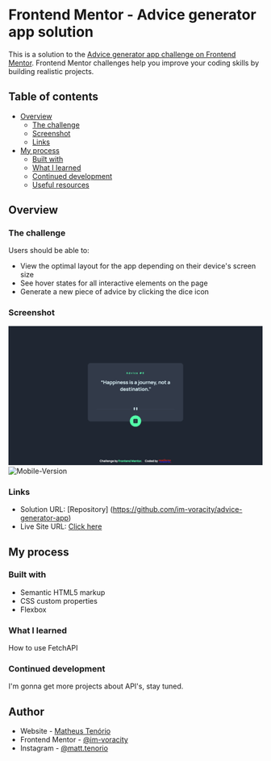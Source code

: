 # Frontend Mentor - Advice generator app solution

This is a solution to the [Advice generator app challenge on Frontend Mentor](https://www.frontendmentor.io/challenges/advice-generator-app-QdUG-13db). Frontend Mentor challenges help you improve your coding skills by building realistic projects.

## Table of contents

- [Overview](#overview)
  - [The challenge](#the-challenge)
  - [Screenshot](#screenshot)
  - [Links](#links)
- [My process](#my-process)
  - [Built with](#built-with)
  - [What I learned](#what-i-learned)
  - [Continued development](#continued-development)
  - [Useful resources](#useful-resources)

## Overview

### The challenge

Users should be able to:

- View the optimal layout for the app depending on their device's screen size
- See hover states for all interactive elements on the page
- Generate a new piece of advice by clicking the dice icon

### Screenshot

![Desktop-Version](./final/Desktop.png)
![Mobile-Version](./final/mesktop.png)

### Links

- Solution URL: [Repository] (https://github.com/im-voracity/advice-generator-app)
- Live Site URL: [Click here](https://im-voracity.github.io/advice-generator-app/)

## My process

### Built with

- Semantic HTML5 markup
- CSS custom properties
- Flexbox

### What I learned

How to use FetchAPI

### Continued development

I'm gonna get more projects about API's, stay tuned.

## Author

- Website - [Matheus Tenório](https://www.matheustenorio.com)
- Frontend Mentor - [@im-voracity](https://www.frontendmentor.io/profile/im-voracity)
- Instagram - [@matt.tenorio](https://www.instagram.com/matt.tenorio)
